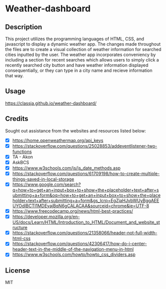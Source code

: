 # Weather-dashboard


## Description 
This project utilizes the programming languages of HTML, CSS, and javascript to display a dynamic weather app. The changes made throughout the files are to create a visual collection of weather information for searched cities inputted by the user. The weather app incorporates conveniency by including a section for recent searches which allows users to simply click a recently searched city button and have weather information displayed consequentially, or they can type in a city name and recieve information that way.

## Usage

https://classja.github.io/weather-dashboard/


## Credits 
Sought out assistance from the websites and resources listed below: 
- [x] https://home.openweathermap.org/api_keys
- [x] https://stackoverflow.com/questions/25028853/addeventlistener-two-functions
- [x] TA - Akon
- [x] AskBCS
- [x] https://www.w3schools.com/js/js_date_methods.asp
- [x] https://stackoverflow.com/questions/61709198/how-to-create-multiple-things-saved-in-local-storage
- [x] https://www.google.com/search?q=how+to+get+an+input+box+to+show+the+placeholder+text+after+submitting+a+form&oq=how+to+get+an+input+box+to+show+the+placeholder+text+after+submitting+a+form&gs_lcrp=EgZjaHJvbWUyBggAEEUYOdIBCTI1MDEyajBqN6gCALACAA&sourceid=chrome&ie=UTF-8
- [x] https://www.freecodecamp.org/news/html-best-practices/
- [x] https://developer.mozilla.org/en-US/docs/Learn/HTML/Introduction_to_HTML/Document_and_website_structure
- [x] https://stackoverflow.com/questions/21358066/header-not-full-width-html-css
- [x] https://stackoverflow.com/questions/42306417/how-do-i-center-header-text-in-the-middle-of-the-navigation-menu-in-html
- [x] https://www.w3schools.com/howto/howto_css_dividers.asp

## License 
MIT